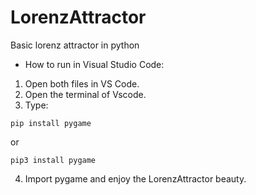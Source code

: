 # LorenzAttractor
Basic lorenz attractor in python

- How to run in Visual Studio Code:
1) Open both files in VS Code.
2) Open the terminal of Vscode.
3) Type: 
```
pip install pygame
```
or
``` 
pip3 install pygame
```
4) Import pygame and enjoy the LorenzAttractor beauty.
